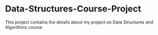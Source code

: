 # Data-Structures-Course-Project
This project contains the details about my project on Data Structures and Algorithms course
